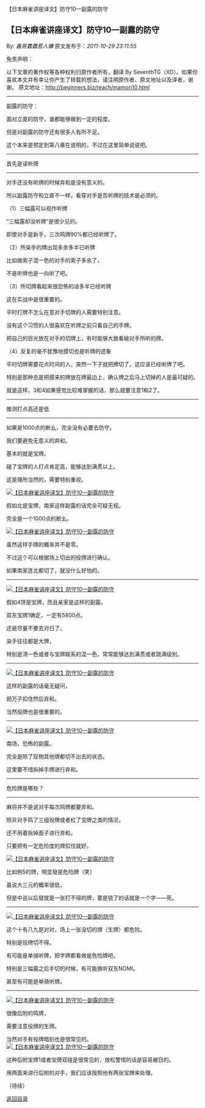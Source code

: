 【日本麻雀讲座译文】防守10—副露的防守
## 【日本麻雀讲座译文】防守10—副露的防守

By: *鑫哥蠢蠢惹人嫌* 原文发布于：*2011-10-29 23:11:55*

免责声明：

以下文章的著作权等各种权利归原作者所有，翻译 By
SeventhTG（XD）。如果你喜欢本文并有幸让你产生了转载的想法，请注明原作者、原文地址以及译者，谢谢。
原文地址：http://beginners.biz/reach/mamori10.html

------------------------------------------------------------------------------------

副露的防守：

面对立直的防守，谁都能够做到一定的程度。

但是对副露的防守还有很多人有所不足。

这个本来是预定到第八章在说明的，不过在这里简单说说吧。

------------------------------------------------------------------------------------
首先是读听牌

------------------------------------------------------------------------------------

对手还没有听牌的时候弃和是没有意义的。

所以副露防守和立直不一样，看穿对手是否听牌的技术是必须的。

（1）三幅露可以视作听牌

“三幅露却没听牌”是很少见的。

即使对手是新手，三次鸣牌90%都已经听牌了。

（2）所染手的牌出现多余多半已听牌

比如做索子混一色的对手的索子多余了，

不是听牌也是一向听了吧。

（3）所切牌看起来很恐怖的话多半已经听牌

这在实战中是很重要的。

平时打牌不怎么在意对手切牌的人需要特别注意。

没有这个习惯的人很喜欢在听牌之前只看自己的手牌。

把自己的目光放在对手的切牌上，有时能够大致看破对手所听的牌。

（4）反复的毫不犹豫地摸切也是听牌的迹象

平时切牌需要花点时间的人，突然一下子就把牌切了。这应该已经听牌了吧。

特别是那种总是把摸来的牌放在牌最边上，确认牌之后马上切掉的人是最可疑的。

就是这样，3和4如果感觉比较难掌握的话，那么就要注意1和2了。

------------------------------------------------------------------------------------
推测打点高还是低

------------------------------------------------------------------------------------

如果是1000点的断幺，完全没有必要去防守。

我们要避免无意义的弃和。

基本的就是宝牌。

碰了宝牌的人打点肯定高，能够达到满贯以上。

这是理所当然的，需要特别重视。

[![【日本麻雀讲座译文】防守10&mdash;副露的防守](http://s6.sinaimg.cn/middle/7f78b76fxb05c50c5b145&amp;690)](http://photo.blog.sina.com.cn/showpic.html#blogid=7f78b76f0100yxix&url=http://s6.sinaimg.cn/orignal/7f78b76fxb05c50c5b145)

假如北是宝牌，南家这样副露的话完全可疑无视。

完全是一个1000点的断幺。

[![【日本麻雀讲座译文】防守10&mdash;副露的防守](http://s14.sinaimg.cn/middle/7f78b76fxb05c553ddbcd&amp;690)](http://photo.blog.sina.com.cn/showpic.html#blogid=7f78b76f0100yxix&url=http://s14.sinaimg.cn/orignal/7f78b76fxb05c553ddbcd)

虽然这样手牌的概率并不是零。

不过这个可以根据场上切出的役牌进行确认。

如果南家连北都切了，就没什么好怕的。

------------------------------------------------------------------------------------
[![【日本麻雀讲座译文】防守10&mdash;副露的防守](http://s15.sinaimg.cn/middle/7f78b76fxee39ba1b33ce&amp;690)](http://photo.blog.sina.com.cn/showpic.html#blogid=7f78b76f0100yxix&url=http://s15.sinaimg.cn/orignal/7f78b76fxee39ba1b33ce)

假如4饼是宝牌，而且亲家是这样的副露。

双东宝牌1确定，一定有5800点。

还是尽量不要去对日了。

染手往往都是大牌，

特别是清一色或者与宝牌联系的混一色。常常能够达到满贯或者跳满级别。

------------------------------------------------------------------------------------
[![【日本麻雀讲座译文】防守10&mdash;副露的防守](http://s11.sinaimg.cn/middle/7f78b76fxb05c675ae36a&amp;690)](http://photo.blog.sina.com.cn/showpic.html#blogid=7f78b76f0100yxix&url=http://s11.sinaimg.cn/orignal/7f78b76fxb05c675ae36a)

这样的副露的话毫无疑问，

把万子扣住然后弃和。

当然役牌也是很重要的。

------------------------------------------------------------------------------------
[![【日本麻雀讲座译文】防守10&mdash;副露的防守](http://s5.sinaimg.cn/middle/7f78b76fxb05c6d78c794&amp;690)](http://photo.blog.sina.com.cn/showpic.html#blogid=7f78b76f0100yxix&url=http://s5.sinaimg.cn/orignal/7f78b76fxb05c6d78c794)

南场，恐怖的副露。

完全是除了现物其他牌都切不出去的状态。

这里要不惜拆掉手牌进行弃和。

------------------------------------------------------------------------------------

危险牌是哪些？

------------------------------------------------------------------------------------

麻将并不是说对手每次鸣牌都要弃和。

除非对手鸣了三组役牌或者杠了宝牌之类的情况，

还不用着拆掉面子进行弃和。

只要把有一定危险度的牌扣住就好。

[![【日本麻雀讲座译文】防守10&mdash;副露的防守](http://s1.sinaimg.cn/middle/7f78b76fxb05c7f3b9020&amp;690)](http://photo.blog.sina.com.cn/showpic.html#blogid=7f78b76f0100yxix&url=http://s1.sinaimg.cn/orignal/7f78b76fxb05c7f3b9020)

比如例5的牌，明显發是危险牌（笑）

虽说大三元的概率很低，

但是中巡以后發就是一张打不得的牌，要是铳了的话就是一个字——死。

------------------------------------------------------------------------------------

[![【日本麻雀讲座译文】防守10&mdash;副露的防守](http://s6.sinaimg.cn/middle/7f78b76fxb05c8a4f27d5&amp;690)](http://photo.blog.sina.com.cn/showpic.html#blogid=7f78b76f0100yxix&url=http://s6.sinaimg.cn/orignal/7f78b76fxb05c8a4f27d5)

这个十有八九是对对，场上一张没切的牌（生牌）都危险。

特别是役牌切不得。

有可能是单骑听牌，把字牌都看做是危险牌吧。

特别是三幅露之后手切的时候，有可能换听双东NOMI。

甚至有可能是单骑听牌。

------------------------------------------------------------------------------------
[![【日本麻雀讲座译文】防守10&mdash;副露的防守](http://s7.sinaimg.cn/middle/7f78b76fxb05d4e712746&amp;690)](http://photo.blog.sina.com.cn/showpic.html#blogid=7f78b76f0100yxix&url=http://s7.sinaimg.cn/orignal/7f78b76fxb05d4e712746)

很像后附的鸣牌，

需要注意役牌的生牌。

当然对手有役牌暗刻也是很常见的。
[![【日本麻雀讲座译文】防守10&mdash;副露的防守](http://s14.sinaimg.cn/middle/7f78b76fgb071774c6a6d&amp;690)](http://photo.blog.sina.com.cn/showpic.html#blogid=7f78b76f0100yxix&url=http://s14.sinaimg.cn/orignal/7f78b76fgb071774c6a6d)

这种后附宝牌1或者宝牌双碰是很常见的，放松警惕的话是容易被日的。

用两面来进行后附的对手，我们应该按照他有两张宝牌来处理。

（待续）

[返回目录](index.html)
